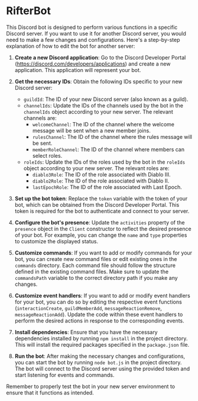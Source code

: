 # RifterBot
This Discord bot is designed to perform various functions in a specific Discord server. If you want to use it for another Discord server, you would need to make a few changes and configurations. Here's a step-by-step explanation of how to edit the bot for another server:

1. **Create a new Discord application**: Go to the Discord Developer Portal (https://discord.com/developers/applications) and create a new application. This application will represent your bot.

2. **Get the necessary IDs**: Obtain the following IDs specific to your new Discord server:
   - `guildId`: The ID of your new Discord server (also known as a guild).
   - `channelIds`: Update the IDs of the channels used by the bot in the `channelIds` object according to your new server. The relevant channels are:
     - `welcomeChannel`: The ID of the channel where the welcome message will be sent when a new member joins.
     - `rulesChannel`: The ID of the channel where the rules message will be sent.
     - `memberRoleChannel`: The ID of the channel where members can select roles.
   - `roleIds`: Update the IDs of the roles used by the bot in the `roleIds` object according to your new server. The relevant roles are:
     - `diablo3Role`: The ID of the role associated with Diablo III.
     - `diablo2Role`: The ID of the role associated with Diablo II.
     - `lastEpochRole`: The ID of the role associated with Last Epoch.

3. **Set up the bot token**: Replace the `token` variable with the token of your bot, which can be obtained from the Discord Developer Portal. This token is required for the bot to authenticate and connect to your server.

4. **Configure the bot's presence**: Update the `activities` property of the `presence` object in the `Client` constructor to reflect the desired presence of your bot. For example, you can change the `name` and `type` properties to customize the displayed status.

5. **Customize commands**: If you want to add or modify commands for your bot, you can create new command files or edit existing ones in the `commands` directory. Each command file should follow the structure defined in the existing command files. Make sure to update the `commandsPath` variable to the correct directory path if you make any changes.

6. **Customize event handlers**: If you want to add or modify event handlers for your bot, you can do so by editing the respective event functions (`interactionCreate`, `guildMemberAdd`, `messageReactionRemove`, `messageReactionAdd`). Update the code within these event handlers to perform the desired actions in response to the corresponding events.

7. **Install dependencies**: Ensure that you have the necessary dependencies installed by running `npm install` in the project directory. This will install the required packages specified in the `package.json` file.

8. **Run the bot**: After making the necessary changes and configurations, you can start the bot by running `node bot.js` in the project directory. The bot will connect to the Discord server using the provided token and start listening for events and commands.

Remember to properly test the bot in your new server environment to ensure that it functions as intended.
